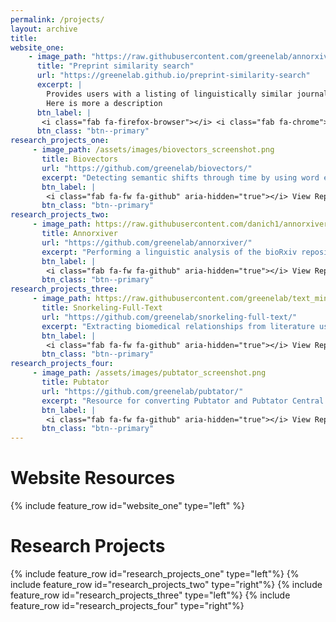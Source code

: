 ```yaml
---
permalink: /projects/
layout: archive
title:
website_one:
    - image_path: "https://raw.githubusercontent.com/greenelab/annorxiver_manuscript/main/content/images/figure-pieces/homescreen_doi.png"
      title: "Preprint similarity search"
      url: "https://greenelab.github.io/preprint-similarity-search"
      excerpt: |
        Provides users with a listing of linguistically similar journals and papers to a preprint of interest.
        Here is more a description
      btn_label: |
       <i class="fab fa-firefox-browser"></i> <i class="fab fa-chrome"></i> Visit Websites
      btn_class: "btn--primary"
research_projects_one:
     - image_path: /assets/images/biovectors_screenshot.png
       title: Biovectors
       url: "https://github.com/greenelab/biovectors/"
       excerpt: "Detecting semantic shifts through time by using word embeddings trained on pubmed Abstracts."
       btn_label: |
        <i class="fab fa-fw fa-github" aria-hidden="true"></i> View Repo
       btn_class: "btn--primary"
research_projects_two:
     - image_path: https://raw.githubusercontent.com/danich1/annorxiver/65ee4a556ab69f2308e5e4d9192905e8cfec3728/figure_generation/output/Figure_2.png
       title: Annorxiver
       url: "https://github.com/greenelab/annorxiver/"
       excerpt: "Performing a linguistic analysis of the bioRxiv repository Lets add more text to see if this parsing will make more sense."
       btn_label: |
        <i class="fab fa-fw fa-github" aria-hidden="true"></i> View Repo
       btn_class: "btn--primary"
research_projects_three:
     - image_path: https://raw.githubusercontent.com/greenelab/text_mined_hetnet_manuscript/3a040e78114208417d2b1784ae558fb323eabe01/content/images/figures/hetionet/metagraph_highlighted_edges.png
       title: Snorkeling-Full-Text
       url: "https://github.com/greenelab/snorkeling-full-text/"
       excerpt: "Extracting biomedical relationships from literature using weak supervision via the Snorkel python library."
       btn_label: |
        <i class="fab fa-fw fa-github" aria-hidden="true"></i> View Repo
       btn_class: "btn--primary"
research_projects_four:
     - image_path: /assets/images/pubtator_screenshot.png
       title: Pubtator
       url: "https://github.com/greenelab/pubtator/"
       excerpt: "Resource for converting Pubtator and Pubtator Central annotations into BioCXML format. (depreciated now that PubMed Central provides BioCXML)."
       btn_label: |
        <i class="fab fa-fw fa-github" aria-hidden="true"></i> View Repo
       btn_class: "btn--primary"
---
```


# Website Resources

{% include feature_row id="website_one" type="left" %}


# Research Projects

{% include feature_row id="research_projects_one" type="left"%}
{% include feature_row id="research_projects_two" type="right"%}
{% include feature_row id="research_projects_three" type="left"%}
{% include feature_row id="research_projects_four" type="right"%}
